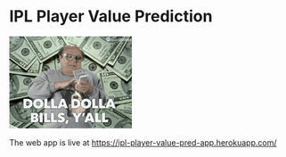 # IPL Player Value Prediction

![money gif][logo]

[logo]: https://github.com/adityarc19/IPL-player-value-prediction/blob/main/images/tenor.gif?raw=true

The web app is live at https://ipl-player-value-pred-app.herokuapp.com/
